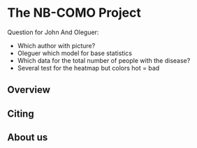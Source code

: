 The NB-COMO Project
===================



Question for John And Oleguer:
- Which author with picture?
- Oleguer which model for base statistics
- Which data for the total number of people with the disease?
- Several test for the heatmap but colors hot = bad

Overview
--------


Citing 
--------



About us
--------





